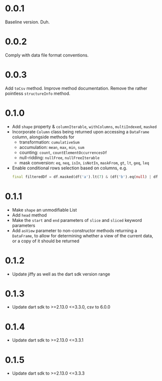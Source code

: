 # 0.0.1

Baseline version. Duh.

# 0.0.2

Comply with data file format conventions.

# 0.0.3

Add `toCsv` method. Improve method documentation. Remove the rather pointless `structureInfo` method.

# 0.1.0

- Add `shape` property & `columnIterable`, `withColumns`, `multiIndexed`, `masked`
- Incorporate `Column` class being returned upon accessing a `DataFrame` column, alongside methods for
  - transformation: `cumulativeSum`
  - accumulation: `mean`, `max`, `min`, `sum`
  - counting: `count`, `countElementOccurrencesOf`
  - null-ridding: `nullFree`, `nullFreeIterable`
  - mask conversion: `eq`, `neq`, `isIn`, `isNotIn`, `maskFrom`, `gt`, `lt`, `geq`, `leq`
- Enable conditional rows selection based on columns, e.g. 
  ```dart
  final filteredDf = df.masked(df('a').lt(7) & (df('b').eq(null) | df('c').isIn({'super', 'sick', ',', 'brother'})));
  ```
  
# 0.1.1

- Make `shape` an unmodifiable List
- Add `head` method
- Make the `start` and `end` parameters of `slice` and `sliced` keyword parameters
- Add `asView` parameter to non-constructor methods returning a `DataFrame`, to allow for determining whether a view of the current data, or a copy of it should be returned

# 0.1.2

- Update jiffy as well as the dart sdk version range 

# 0.1.3

- Update dart sdk to >=2.13.0 <=3.3.0, csv to 6.0.0

# 0.1.4

- Update dart sdk to >=2.13.0 <=3.3.1

# 0.1.5
- Update dart sdk to >=2.13.0 <=3.3.3